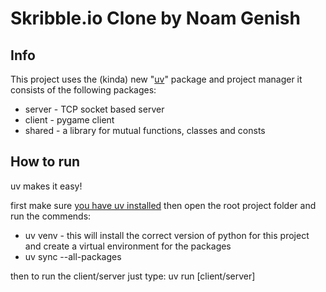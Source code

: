 # Skribble.io Clone by Noam Genish

## Info
This project uses the (kinda) new "[uv](https://docs.astral.sh/uv/)" package and project manager
it consists of the following packages:
- server - TCP socket based server
- client - pygame client
- shared - a library for mutual functions, classes and consts


## How to run
uv makes it easy!

first make sure [you have uv installed](https://docs.astral.sh/uv/getting-started/installation/)
then open the root project folder and run the commends:
- uv venv - this will install the correct version of python for this project and create a virtual environment for the packages
- uv sync --all-packages

then to run the client/server just type:
uv run [client/server]